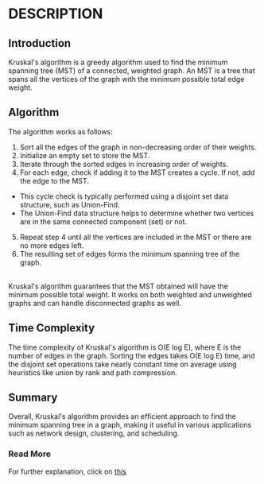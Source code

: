# DESCRIPTION

## Introduction ##
Kruskal's algorithm is a greedy algorithm used to find the minimum spanning tree (MST) of a connected, weighted graph. An MST is a tree that spans all the vertices of the graph with the minimum possible total edge weight. </br>

## Algorithm ##
The algorithm works as follows:

1. Sort all the edges of the graph in non-decreasing order of their weights.
2. Initialize an empty set to store the MST.
3. Iterate through the sorted edges in increasing order of weights.
4. For each edge, check if adding it to the MST creates a cycle. If not, add the edge to the MST.
  - This cycle check is typically performed using a disjoint set data structure, such as Union-Find.
  - The Union-Find data structure helps to determine whether two vertices are in the same connected component (set) or not.
5. Repeat step 4 until all the vertices are included in the MST or there are no more edges left.
6. The resulting set of edges forms the minimum spanning tree of the graph.

</br>
Kruskal's algorithm guarantees that the MST obtained will have the minimum possible total weight. It works on both weighted and unweighted graphs and can handle disconnected graphs as well.
</br>

## Time Complexity ##
The time complexity of Kruskal's algorithm is O(E log E), where E is the number of edges in the graph. Sorting the edges takes O(E log E) time, and the disjoint set operations take nearly constant time on average using heuristics like union by rank and path compression.

## Summary ##
Overall, Kruskal's algorithm provides an efficient approach to find the minimum spanning tree in a graph, making it useful in various applications such as network design, clustering, and scheduling.

### Read More ###
For further explanation, click on [this](https://docs.google.com/document/d/12n9dBXBuOVubDQPRqd-jFxwX-ysVpSQKPoMmCeSDW0Y/edit?usp=sharing)





